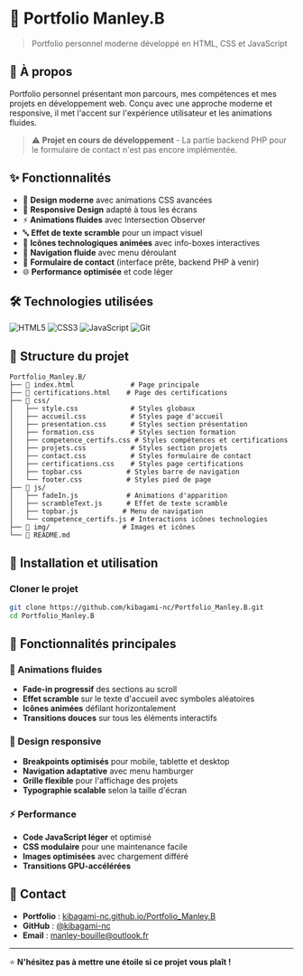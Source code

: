 # 🌟 Portfolio Manley.B

> Portfolio personnel moderne développé en HTML, CSS et JavaScript

## 📖 À propos

Portfolio personnel présentant mon parcours, mes compétences et mes projets en développement web. Conçu avec une approche moderne et responsive, il met l'accent sur l'expérience utilisateur et les animations fluides.

> ⚠️ **Projet en cours de développement** - La partie backend PHP pour le formulaire de contact n'est pas encore implémentée.

## ✨ Fonctionnalités

- 🎨 **Design moderne** avec animations CSS avancées
- 📱 **Responsive Design** adapté à tous les écrans
- ⚡ **Animations fluides** avec Intersection Observer
- 🔤 **Effet de texte scramble** pour un impact visuel
- 🚀 **Icônes technologiques animées** avec info-boxes interactives
- 🎯 **Navigation fluide** avec menu déroulant
- 📧 **Formulaire de contact** (interface prête, backend PHP à venir)
- 🌐 **Performance optimisée** et code léger

## 🛠️ Technologies utilisées

![HTML5](https://img.shields.io/badge/HTML5-E34F26?style=flat&logo=html5&logoColor=white)
![CSS3](https://img.shields.io/badge/CSS3-1572B6?style=flat&logo=css3&logoColor=white)
![JavaScript](https://img.shields.io/badge/JavaScript-F7DF1E?style=flat&logo=javascript&logoColor=black)
![Git](https://img.shields.io/badge/Git-F05032?style=flat&logo=git&logoColor=white)

## 📂 Structure du projet

```
Portfolio_Manley.B/
├── 📄 index.html              # Page principale
├── 📄 certifications.html    # Page des certifications
├── 📁 css/
│   ├── style.css             # Styles globaux
│   ├── accueil.css           # Styles page d'accueil
│   ├── presentation.css      # Styles section présentation
│   ├── formation.css         # Styles section formation
│   ├── competence_certifs.css # Styles compétences et certifications
│   ├── projets.css           # Styles section projets
│   ├── contact.css           # Styles formulaire de contact
│   ├── certifications.css    # Styles page certifications
│   ├── topbar.css           # Styles barre de navigation
│   └── footer.css           # Styles pied de page
├── 📁 js/
│   ├── fadeIn.js            # Animations d'apparition
│   ├── scrambleText.js      # Effet de texte scramble
│   ├── topbar.js           # Menu de navigation
│   └── competence_certifs.js # Interactions icônes technologies
├── 📁 img/                  # Images et icônes
└── 📄 README.md
```

## 🚀 Installation et utilisation

### Cloner le projet
```bash
git clone https://github.com/kibagami-nc/Portfolio_Manley.B.git
cd Portfolio_Manley.B
```

## 🎨 Fonctionnalités principales

### 🌊 Animations fluides
- **Fade-in progressif** des sections au scroll
- **Effet scramble** sur le texte d'accueil avec symboles aléatoires
- **Icônes animées** défilant horizontalement
- **Transitions douces** sur tous les éléments interactifs

### 📱 Design responsive
- **Breakpoints optimisés** pour mobile, tablette et desktop
- **Navigation adaptative** avec menu hamburger
- **Grille flexible** pour l'affichage des projets
- **Typographie scalable** selon la taille d'écran

### ⚡ Performance
- **Code JavaScript léger** et optimisé
- **CSS modulaire** pour une maintenance facile
- **Images optimisées** avec chargement différé
- **Transitions GPU-accélérées**

## 📧 Contact

- **Portfolio** : [kibagami-nc.github.io/Portfolio_Manley.B](https://kibagami-nc.github.io/Portfolio_Manley.B/)
- **GitHub** : [@kibagami-nc](https://github.com/kibagami-nc)
- **Email** : manley-bouille@outlook.fr

---

⭐ **N'hésitez pas à mettre une étoile si ce projet vous plaît !**
